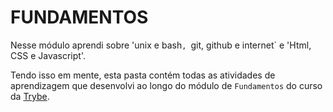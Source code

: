 # FUNDAMENTOS

Nesse módulo aprendi sobre 'unix e bash`, `git, github e internet` e 'Html, CSS e Javascript'. 

Tendo isso em mente, esta pasta contém todas as atividades de aprendizagem que desenvolvi ao longo do módulo de `Fundamentos` do curso da [Trybe](https://www.betrybe.com/).